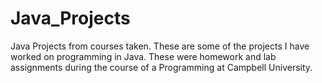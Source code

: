 # Java_Projects
Java Projects from courses taken.
These are some of the projects I have worked on programming in Java.
These were homework and lab assignments during the course of a Programming at Campbell University.
